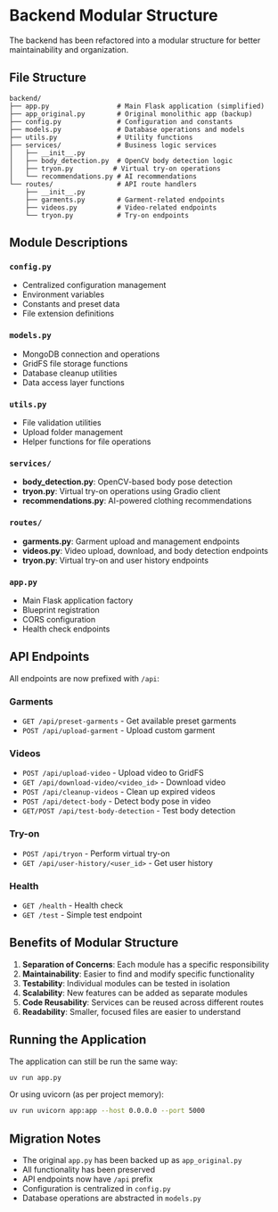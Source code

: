 # Backend Modular Structure

The backend has been refactored into a modular structure for better maintainability and organization.

## File Structure

```
backend/
├── app.py                 # Main Flask application (simplified)
├── app_original.py        # Original monolithic app (backup)
├── config.py              # Configuration and constants
├── models.py              # Database operations and models
├── utils.py               # Utility functions
├── services/              # Business logic services
│   ├── __init__.py
│   ├── body_detection.py  # OpenCV body detection logic
│   ├── tryon.py          # Virtual try-on operations
│   └── recommendations.py # AI recommendations
└── routes/                # API route handlers
    ├── __init__.py
    ├── garments.py        # Garment-related endpoints
    ├── videos.py          # Video-related endpoints
    └── tryon.py           # Try-on endpoints
```

## Module Descriptions

### `config.py`

- Centralized configuration management
- Environment variables
- Constants and preset data
- File extension definitions

### `models.py`

- MongoDB connection and operations
- GridFS file storage functions
- Database cleanup utilities
- Data access layer functions

### `utils.py`

- File validation utilities
- Upload folder management
- Helper functions for file operations

### `services/`

- **body_detection.py**: OpenCV-based body pose detection
- **tryon.py**: Virtual try-on operations using Gradio client
- **recommendations.py**: AI-powered clothing recommendations

### `routes/`

- **garments.py**: Garment upload and management endpoints
- **videos.py**: Video upload, download, and body detection endpoints
- **tryon.py**: Virtual try-on and user history endpoints

### `app.py`

- Main Flask application factory
- Blueprint registration
- CORS configuration
- Health check endpoints

## API Endpoints

All endpoints are now prefixed with `/api`:

### Garments

- `GET /api/preset-garments` - Get available preset garments
- `POST /api/upload-garment` - Upload custom garment

### Videos

- `POST /api/upload-video` - Upload video to GridFS
- `GET /api/download-video/<video_id>` - Download video
- `POST /api/cleanup-videos` - Clean up expired videos
- `POST /api/detect-body` - Detect body pose in video
- `GET/POST /api/test-body-detection` - Test body detection

### Try-on

- `POST /api/tryon` - Perform virtual try-on
- `GET /api/user-history/<user_id>` - Get user history

### Health

- `GET /health` - Health check
- `GET /test` - Simple test endpoint

## Benefits of Modular Structure

1. **Separation of Concerns**: Each module has a specific responsibility
2. **Maintainability**: Easier to find and modify specific functionality
3. **Testability**: Individual modules can be tested in isolation
4. **Scalability**: New features can be added as separate modules
5. **Code Reusability**: Services can be reused across different routes
6. **Readability**: Smaller, focused files are easier to understand

## Running the Application

The application can still be run the same way:

```bash
uv run app.py
```

Or using uvicorn (as per project memory):

```bash
uv run uvicorn app:app --host 0.0.0.0 --port 5000
```

## Migration Notes

- The original `app.py` has been backed up as `app_original.py`
- All functionality has been preserved
- API endpoints now have `/api` prefix
- Configuration is centralized in `config.py`
- Database operations are abstracted in `models.py`

